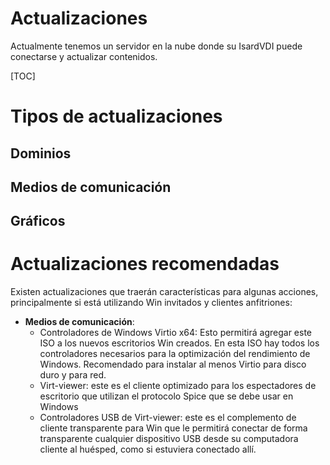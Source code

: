 <h1>Actualizaciones</h1>

Actualmente tenemos un servidor en la nube donde su IsardVDI puede conectarse y actualizar contenidos.

[TOC]

# Tipos de actualizaciones

## Dominios

## Medios de comunicación

## Gráficos

# Actualizaciones recomendadas

Existen actualizaciones que traerán características para algunas acciones, principalmente si está utilizando Win invitados y clientes anfitriones:

- **Medios de comunicación**:
  - Controladores de Windows Virtio x64: Esto permitirá agregar este ISO a los nuevos escritorios Win creados. En esta ISO hay todos los controladores necesarios para la optimización del rendimiento de Windows. Recomendado para instalar al menos Virtio para disco duro y para red.
  - Virt-viewer: este es el cliente optimizado para los espectadores de escritorio que utilizan el protocolo Spice que se debe usar en Windows
  - Controladores USB de Virt-viewer: este es el complemento de cliente transparente para Win que le permitirá conectar de forma transparente cualquier dispositivo USB desde su computadora cliente al huésped, como si estuviera conectado allí.
